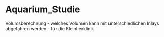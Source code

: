# Aquarium_Studie
Volumsberechnung - welches Volumen kann mit unterschiedlichen Inlays abgefahren werden  - für die Kleintierklinik
